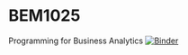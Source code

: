 # BEM1025
Programming for Business Analytics
[![Binder](https://mybinder.org/badge_logo.svg)](https://mybinder.org/v2/gh/mosleh-exeter/BEM1025/HEAD)
